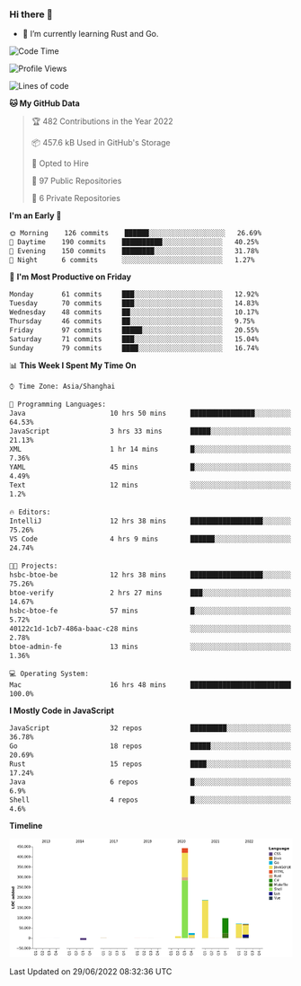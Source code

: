 ### Hi there 👋

- 🌱 I’m currently learning Rust and Go.

<!--START_SECTION:waka-->
![Code Time](http://img.shields.io/badge/Code%20Time-483%20hrs%202%20mins-blue)

![Profile Views](http://img.shields.io/badge/Profile%20Views-0-blue)

![Lines of code](https://img.shields.io/badge/From%20Hello%20World%20I%27ve%20Written-900%20Thousand%20lines%20of%20code-blue)

**🐱 My GitHub Data** 

> 🏆 482 Contributions in the Year 2022
 > 
> 📦 457.6 kB Used in GitHub's Storage 
 > 
> 💼 Opted to Hire
 > 
> 📜 97 Public Repositories 
 > 
> 🔑 6 Private Repositories  
 > 
**I'm an Early 🐤** 

```text
🌞 Morning    126 commits    ██████░░░░░░░░░░░░░░░░░░░   26.69% 
🌆 Daytime    190 commits    ██████████░░░░░░░░░░░░░░░   40.25% 
🌃 Evening    150 commits    ████████░░░░░░░░░░░░░░░░░   31.78% 
🌙 Night      6 commits      ░░░░░░░░░░░░░░░░░░░░░░░░░   1.27%

```
📅 **I'm Most Productive on Friday** 

```text
Monday       61 commits     ███░░░░░░░░░░░░░░░░░░░░░░   12.92% 
Tuesday      70 commits     ███░░░░░░░░░░░░░░░░░░░░░░   14.83% 
Wednesday    48 commits     ██░░░░░░░░░░░░░░░░░░░░░░░   10.17% 
Thursday     46 commits     ██░░░░░░░░░░░░░░░░░░░░░░░   9.75% 
Friday       97 commits     █████░░░░░░░░░░░░░░░░░░░░   20.55% 
Saturday     71 commits     ███░░░░░░░░░░░░░░░░░░░░░░   15.04% 
Sunday       79 commits     ████░░░░░░░░░░░░░░░░░░░░░   16.74%

```


📊 **This Week I Spent My Time On** 

```text
⌚︎ Time Zone: Asia/Shanghai

💬 Programming Languages: 
Java                     10 hrs 50 mins      ████████████████░░░░░░░░░   64.53% 
JavaScript               3 hrs 33 mins       █████░░░░░░░░░░░░░░░░░░░░   21.13% 
XML                      1 hr 14 mins        █░░░░░░░░░░░░░░░░░░░░░░░░   7.36% 
YAML                     45 mins             █░░░░░░░░░░░░░░░░░░░░░░░░   4.49% 
Text                     12 mins             ░░░░░░░░░░░░░░░░░░░░░░░░░   1.2%

🔥 Editors: 
IntelliJ                 12 hrs 38 mins      ██████████████████░░░░░░░   75.26% 
VS Code                  4 hrs 9 mins        ██████░░░░░░░░░░░░░░░░░░░   24.74%

🐱‍💻 Projects: 
hsbc-btoe-be             12 hrs 38 mins      ██████████████████░░░░░░░   75.26% 
btoe-verify              2 hrs 27 mins       ███░░░░░░░░░░░░░░░░░░░░░░   14.67% 
hsbc-btoe-fe             57 mins             █░░░░░░░░░░░░░░░░░░░░░░░░   5.72% 
40122c1d-1cb7-486a-baac-c28 mins             ░░░░░░░░░░░░░░░░░░░░░░░░░   2.78% 
btoe-admin-fe            13 mins             ░░░░░░░░░░░░░░░░░░░░░░░░░   1.36%

💻 Operating System: 
Mac                      16 hrs 48 mins      █████████████████████████   100.0%

```

**I Mostly Code in JavaScript** 

```text
JavaScript               32 repos            █████████░░░░░░░░░░░░░░░░   36.78% 
Go                       18 repos            █████░░░░░░░░░░░░░░░░░░░░   20.69% 
Rust                     15 repos            ████░░░░░░░░░░░░░░░░░░░░░   17.24% 
Java                     6 repos             █░░░░░░░░░░░░░░░░░░░░░░░░   6.9% 
Shell                    4 repos             █░░░░░░░░░░░░░░░░░░░░░░░░   4.6%

```


**Timeline**

![Chart not found](https://raw.githubusercontent.com/elton/elton/main/charts/bar_graph.png) 


 Last Updated on 29/06/2022 08:32:36 UTC
<!--END_SECTION:waka-->

<!--
**elton/elton** is a ✨ _special_ ✨ repository because its `README.md` (this file) appears on your GitHub profile.

Here are some ideas to get you started:

- 🔭 I’m currently working on ...
- 🌱 I’m currently learning ...
- 👯 I’m looking to collaborate on ...
- 🤔 I’m looking for help with ...
- 💬 Ask me about ...
- 📫 How to reach me: ...
- 😄 Pronouns: ...
- ⚡ Fun fact: ...
-->
